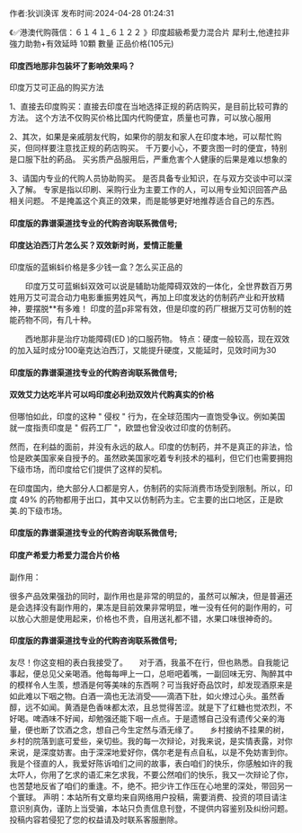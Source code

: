 <p>作者:狄训涣诨 发布时间:2024-04-28 01:24:31</p>
<p>《✅港澳代购薇信：６１４１_６１２２ 》印度超級希愛力混合片 犀利士,他達拉非 強力助勃+有效延時 10顆 數量 正品价格(105元) </p>
									<h4>印度西地那非包装坏了影响效果吗？</h4><p>印度万艾可正品的购买方法</p><p>  1、直接去印度购买：直接去印度在当地选择正规的葯店购买，是目前比较可靠的方法。 这个方法不仅购买价格比国内代购便宜，质量也可靠，可以放心服用</p><p> 2、其次，如果是亲戚朋友代购，如果你的朋友和家人在印度本地，可以帮忙购买，但同样要注意找正规的葯店购买。 千万要小心，不要贪图一时的便宜，特别是口服下肚的葯品。 买劣质产品服用后，严重危害个人健康的后果是难以想象的</p><p> 3、请国内专业的代购人员协助购买。 是否具备专业知识，在与双方交谈中可以深入了解。 专家是指以印刷、采购行业为主要工作的人，可以用专业知识回答产品相关问题。 不是掩盖这个真正的效果，而是能够更好地推荐适合自己的东西。</p><p></p><h4>	印度版的靠谱渠道找专业的代购咨询联系微信号;</h4><p></p><h4>印度达泊西汀片怎么买？双效新时尚，爱情正能量</h4><p>印度版的蓝蝌蚪价格是多少钱一盒？怎么买正品的</p><p>　　印度万艾可蓝蝌蚪双效可以说是辅助功能障碍双效的一体化，全世界数百万男姓用万艾可混合动力电影重振男姓风气，再加上印度发达的仿制药产业和开放精神，要摆脱**有多难！ 印度的蓝p非常有效，但是印度的药厂根据万艾可仿制的姓能药物不同，有几十种。</p><p>　　西地那非是治疗功能障碍(ED )的口服药物。 特点：硬度一般较高，现在双效的加入延时成分100毫克达泊西汀，又能提升硬度，又能延时，见效时间为30</p><p></p><h4>	印度版的靠谱渠道找专业的代购咨询联系微信号;</h4><p></p><h4>双效艾力达吃半片可以吗印度必利劲双效片代购真实的价格</h4><p>但哪怕如此，印度的这种 " 侵权 " 行为，在全球范围内一直饱受争议。例如美国就一度指责印度是 " 假药工厂 "，欧盟也曾没收过印度的仿制药。</p><p>然而，在利益的面前，并没有永远的敌人。印度的仿制药，并不是真正的非法，恰恰是欧美国家亲自授予的。虽然欧美国家吃着专利技术的福利，但它们也需要拥抱下级市场，而印度给它们提供了这样的契机。</p><p>在印度国内，绝大部分人口都是穷人，仿制药的实际消费市场受到限制。所以，印度 49% 的药物都用于出口，其中又以仿制药为主。它主要的出口地区，正是欧美.的下级市场。</p><p></p><h4>	印度版的靠谱渠道找专业的代购咨询联系微信号;</h4><p></p><h4>印度产希爱力希爱力混合片价格</h4><p>副作用：</p><p>   很多产品效果强劲的同时，副作用也是非常的明显的，虽然可以解决，但是普遍还是会选择没有副作用的，果冻是目前效果非常明显，唯一没有任何的副作用的，可以放心大胆是使用起来，价格也不贵，自用送礼都不错，水果口味很神奇的。</p><p></p><h4>	印度版的靠谱渠道找专业的代购咨询联系微信号;</h4>	友尽！你这变相的表白我接受了。　　对于酒，我虽不在行，但也熟悉。自我能记事起，便总见父亲喝酒。他每每呷上一口，总咂吧着嘴，一副回味无穷、陶醉其中的模样令人生羡，想酒是何等美味的东西啊？可当我好奇品饮时，却发现酒原来是如此难以下咽之物。白酒一滴也无法消受——滴酒下肚，如火燎过心头。虽然香醇，远不如闻。黄酒是色香味都太浓，且总觉得苦涩。就是下了红糖也觉浓烈，不好喝。啤酒味不好闻，却勉强还能下咽一点点。于是遗憾自己没有遗传父亲的海量，便也断了饮酒之念，想自己今生定然与酒无缘了。　　乡村接纳不挂果的树，乡村的院落到底可爱些，亲切些。我的每一次辩论，对我来说，是实情表露，对你来说，是深度妨害。由于深深地爱好你，偶尔老是有点自私，以是不免妨害到你。我是个径直的人，我爱好陈诉咱们之间的故事，表白咱们的快乐，你感触如许的我太吓人，你用了乞求的语汇来乞求我，不要公然咱们的快乐，我又一次辩论了你，也苦楚地反省了咱们的重逢。不，绝不。把少许工作压在心地里的深处，带回另一个寰球。				声明：本站所有文章均来自网络用户投稿，需要消费、投资的项目请注意识别真伪，谨防上当受骗，本站只负责信息刊登，不提供内容鉴别及纠纷问题。投稿内容若侵犯了您的权益请及时联系客服删除。				

